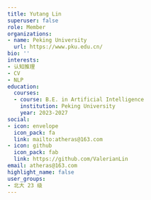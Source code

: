 ```yaml
---
title: Yutang Lin
superuser: false
role: Member
organizations:
- name: Peking University
  url: https://www.pku.edu.cn/
bio: ''
interests:
- 认知推理
- CV
- NLP
education:
  courses:
  - course: B.E. in Artificial Intelligence
    institution: Peking University
    year: 2023-2027
social:
- icon: envelope
  icon_pack: fa
  link: mailto:atheras@163.com
- icon: github
  icon_pack: fab
  link: https://github.com/ValerianLin
email: atheras@163.com
highlight_name: false
user_groups:
- 北大 23 级
---
```

